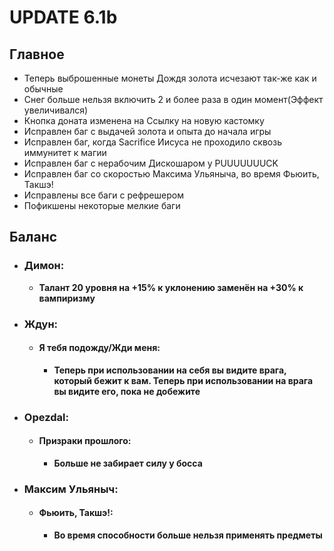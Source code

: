 # UPDATE 6.1b

## Главное

* Теперь выброшенные монеты Дождя золота исчезают так-же как и обычные
* Снег больше нельзя включить 2 и более раза в один момент(Эффект увеличивался)
* Кнопка доната изменена на Ссылку на новую кастомку
* Исправлен баг с выдачей золота и опыта до начала игры
* Исправлен баг, когда Sacrifice Иисуса не проходило сквозь иммунитет к магии
* Исправлен баг с нерабочим Дискошаром у PUUUUUUUCK
* Исправлен баг со скоростью Максима Ульяныча, во время Фьюить, Такшэ!
* Исправлены все баги с рефрешером
* Пофикшены некоторые мелкие баги

## Баланс

* ### Димон:
  * **Талант 20 уровня на +15% к уклонению заменён на +30% к вампиризму**
    
* ### Ждун:
  
  * #### Я тебя подожду/Жди меня:
    * **Теперь при использовании на себя вы видите врага, который бежит к вам. Теперь при использовании на врага вы видите его, пока не добежите**

* ### Opezdal:
  
  * #### Призраки прошлого:
    * **Больше не забирает силу у босса**
    
* ### Максим Ульяныч:
  
  * #### Фьюить, Такшэ!:
    * **Во время способности больше нельзя применять предметы**
